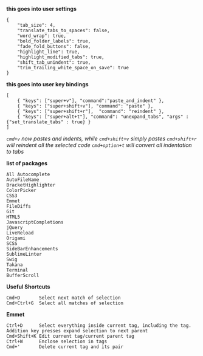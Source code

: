 **this goes into user settings**

```
{
	"tab_size": 4,
	"translate_tabs_to_spaces": false,
	"word_wrap": true,
	"bold_folder_labels": true,
	"fade_fold_buttons": false,
	"highlight_line": true,
	"highlight_modified_tabs": true,
	"shift_tab_unindent": true,
	"trim_trailing_white_space_on_save": true
}
```

**this goes into user key bindings**

```
[
	{ "keys": ["super+v"], "command":"paste_and_indent" },
	{ "keys": ["super+shift+v"], "command": "paste" },
	{ "keys": ["super+shift+r"],  "command": "reindent" },
	{ "keys": ["super+alt+t"], "command": "unexpand_tabs", "args" : {"set_translate_tabs" : true} }
]
```

*`cmd+v` now pastes and indents, while `cmd+shift+v` simply pastes*
*`cmd+shift+r` will reindent all the selected code*
*`cmd+option+t` will convert all indentation to tabs*

**list of packages**
```
All Autocomplete
AutoFileName
BracketHighlighter
ColorPicker
CSS3
Emmet
FileDiffs
Git
HTML5
JavascriptCompletions
jQuery
LiveReload
Origami
SCSS
SideBarEnhancements
SublimeLinter
Swig
Takana
Terminal
BufferScroll
```

**Useful Shortcuts**
```
Cmd+D		Select next match of selection
Cmd+Ctrl+G	Select all matches of selection
```

**Emmet**
```
Ctrl+D		Select everything inside current tag, including the tag. Addition key presses expand selection to next parent
Cmd+Shift+K	Edit current tag/current parent tag
Ctrl+W		Enclose selection in tags
Cmd+'		Delete current tag and its pair
```

